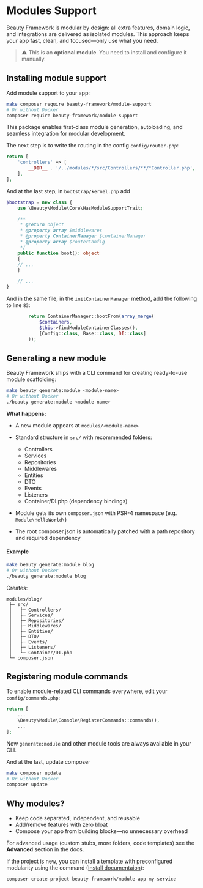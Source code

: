 # Modules Support

Beauty Framework is modular by design: all extra features, domain logic, and integrations are delivered as isolated modules. This approach keeps your app fast, clean, and focused—only use what you need.

> ⚠️ This is an **optional module**. You need to install and configure it manually.


## Installing module support

Add module support to your app:

```bash
make composer require beauty-framework/module-support
# Or without Docker
composer require beauty-framework/module-support
```

This package enables first-class module generation, autoloading, and seamless integration for modular development.

The next step is to write the routing in the config `config/router.php`:
```php {3}
return [
    'controllers' => [
        __DIR__ . '/../modules/*/src/Controllers/**/*Controller.php',
    ],
];
```

And at the last step, in `bootstrap/kernel.php` add
```php {2}
$bootstrap = new class {
    use \Beauty\Module\Core\HasModuleSupportTrait;

    /**
     * @return object
     * @property array $middlewares
     * @property ContainerManager $containerManager
     * @property array $routerConfig
     */
    public function boot(): object
    {
    // ...
    }

    // ...
}
```

And in the same file, in the `initContainerManager` method, add the following to line `83`:
```php {3}
        return ContainerManager::bootFrom(array_merge(
            $containers,
            $this->findModuleContainerClasses(),
            [Config::class, Base::class, DI::class]
        ));
```

## Generating a new module

Beauty Framework ships with a CLI command for creating ready-to-use module scaffolding:

```bash
make beauty generate:module <module-name>
# Or without Docker
./beauty generate:module <module-name>
```

**What happens:**

* A new module appears at `modules/<module-name>`
* Standard structure in `src/` with recommended folders:

  * Controllers
  * Services
  * Repositories
  * Middlewares
  * Entities
  * DTO
  * Events
  * Listeners
  * Container/DI.php (dependency bindings)
* Module gets its own `composer.json` with PSR-4 namespace (e.g. `Module\HelloWorld\`)
* The root composer.json is automatically patched with a path repository and required dependency

#### Example

```bash
make beauty generate:module blog
# Or without Docker
./beauty generate:module blog
```

Creates:

```text
modules/blog/
 ├─ src/
 │   ├─ Controllers/
 │   ├─ Services/
 │   ├─ Repositories/
 │   ├─ Middlewares/
 │   ├─ Entities/
 │   ├─ DTO/
 │   ├─ Events/
 │   ├─ Listeners/
 │   └─ Container/DI.php
 └─ composer.json
```

## Registering module commands

To enable module-related CLI commands everywhere, edit your `config/commands.php`:

```php {3}
return [
    ...
    \Beauty\Module\Console\RegisterCommands::commands(),
    ...
];
```

Now `generate:module` and other module tools are always available in your CLI.

And at the last, update composer
```bash
make composer update
# Or without Docker
composer update
```

## Why modules?

* Keep code separated, independent, and reusable
* Add/remove features with zero bloat
* Compose your app from building blocks—no unnecessary overhead

For advanced usage (custom stubs, more folders, code templates) see the **Advanced** section in the docs.

If the project is new, you can install a template with preconfigured modularity using the command ([Install documentaion](../../1-Installation/install.md)):
```bash
composer create-project beauty-framework/module-app my-service
```